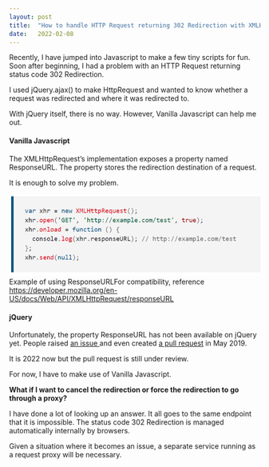 ```yaml
---
layout:	post
title:	"How to handle HTTP Request returning 302 Redirection with XMLHttpRequest?"
date:	2022-02-08
---
```


  Recently, I have jumped into Javascript to make a few tiny scripts for fun. Soon after beginning, I had a problem with an HTTP Request returning status code 302 Redirection.

I used jQuery.ajax() to make HttpRequest and wanted to know whether a request was redirected and where it was redirected to.

With jQuery itself, there is no way. However, Vanilla Javascript can help me out.

#### **Vanilla Javascript**

The XMLHttpRequest’s implementation exposes a property named ResponseURL. The property stores the redirection destination of a request.

It is enough to solve my problem.

![](/img/1omCTLTpCgUKLmNXY9SlRXg_2.png)Example of using ResponseURLFor compatibility, reference <https://developer.mozilla.org/en-US/docs/Web/API/XMLHttpRequest/responseURL>

#### **jQuery**

Unfortunately, the property ResponseURL has not been available on jQuery yet. People raised [an issue ](https://github.com/jquery/jquery/issues/4339)and even created [a pull request](https://github.com/jquery/jquery/pull/4405) in May 2019.

It is 2022 now but the pull request is still under review.

For now, I have to make use of Vanilla Javascript.

**What if I want to cancel the redirection or force the redirection to go through a proxy?**

I have done a lot of looking up an answer. It all goes to the same endpoint that it is impossible. The status code 302 Redirection is managed automatically internally by browsers.

Given a situation where it becomes an issue, a separate service running as a request proxy will be necessary.

  